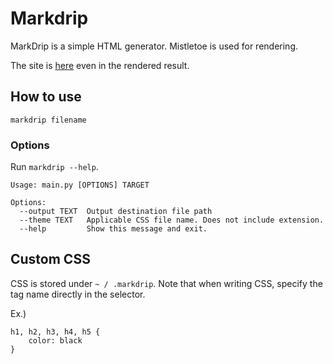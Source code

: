 # Markdrip

MarkDrip is a simple HTML generator.
Mistletoe is used for rendering.

The site is [here](https://comamoca.github.io/markdrip.github.io/) even in the rendered result.

## How to use

`markdrip filename`

### Options

Run `markdrip --help`.

```
Usage: main.py [OPTIONS] TARGET

Options:
  --output TEXT  Output destination file path
  --theme TEXT   Applicable CSS file name. Does not include extension.
  --help         Show this message and exit.

```

## Custom CSS

CSS is stored under `~ / .markdrip`.
Note that when writing CSS, specify the tag name directly in the selector.

Ex.)
```
h1, h2, h3, h4, h5 {
	color: black
}
```
